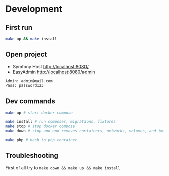 # Development

## First run

```bash
make up && make install
```

## Open project

- Symfony Host [http://localhost:8080/](http://localhost:8080/)
- EasyAdmin [http://localhost:8080/admin](http://localhost:8080/admin)
```
Admin: admin@mail.com
Pass: password123
```
## Dev commands

```bash
make up # start docker compose

make install # run composer, migrations, fixtures
make stop # stop docker compose
make down # stop and and removes containers, networks, volumes, and images

make php # bash to php container
```

## Troubleshooting

First of all try to `make down && make up && make install`
